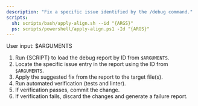 ```yaml
---
description: "Fix a specific issue identified by the /debug command."
scripts:
  sh: scripts/bash/apply-align.sh --id "{ARGS}"
  ps: scripts/powershell/apply-align.ps1 -Id "{ARGS}"
---
```


User input: $ARGUMENTS

1. Run {SCRIPT} to load the debug report by ID from `$ARGUMENTS`.
2. Locate the specific issue entry in the report using the ID from `$ARGUMENTS`.
3. Apply the suggested fix from the report to the target file(s).
4. Run automated verification (tests and linter).
5. If verification passes, commit the change.
6. If verification fails, discard the changes and generate a failure report.